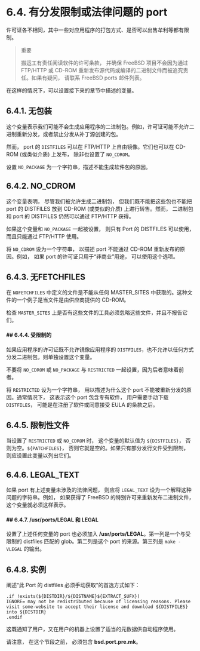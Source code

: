 # 6.4. 有分发限制或法律问题的 port

许可证各不相同，其中一些对应用程序的打包方式、是否可以出售牟利等都有限制。

> 重要
>
> 搬运工有责任阅读软件的许可条款， 并确保 FreeBSD 项目不会因为通过 FTP/HTTP 或 CD-ROM 重新发布源代码或编译的二进制文件而被追究责任。如果有疑问， 请联系 FreeBSD ports 邮件列表。

在这样的情况下，可以设置接下来的章节中描述的变量。

## 6.4.1. 无包装

这个变量表示我们可能不会生成应用程序的二进制包。例如，许可证可能不允许二进制重新分发，或者禁止分发从补丁源创建的包。

然而， port 的 `DISTFILES` 可以在 FTP/HTTP 上自由镜像。它们也可以在 CD-ROM (或类似介质) 上发布， 除非也设置了 `NO_CDROM`。

设置 `NO_PACKAGE` 为一个字符串，描述不能生成软件包的原因。

## 6.4.2. NO_CDROM

这个变量表明， 尽管我们被允许生成二进制包， 但我们既不能把这些包也不能把 port 的 DISTFILES 放到 CD-ROM (或类似的介质) 上进行转售。然而， 二进制包和 port 的 DISTFILES 仍然可以通过 FTP/HTTP 获得。

如果这个变量和 `NO_PACKAGE` 一起被设置， 则只有 Port 的 DISTFILES 可以使用， 而且只能通过 FTP/HTTP 使用。

将 `NO_CDROM` 设为一个字符串， 以描述 port 不能通过 CD-ROM 重新发布的原因。例如， 如果 port 的许可证只用于“非商业”用途， 可以使用这个选项。

## 6.4.3. 无FETCHFILES

在 `NOFETCHFILES` 中定义的文件是不能从任何 MASTER_SITES 中获取的。这种文件的一个例子是当文件是由供应商提供的 CD-ROM。

检查 `MASTER_SITES` 上是否有这些文件的工具必须忽略这些文件，并且不报告它们。

#### ## 6.4.4. 受限制的

如果应用程序的许可证既不允许镜像应用程序的 `DISTFILES`，也不允许以任何方式分发二进制包，则单独设置这个变量。

不要将 `NO_CDROM` 或 `NO_PACKAGE` 与 `RESTRICTED` 一起设置，因为后者意味着前者。

将 `RESTRICTED` 设为一个字符串， 用以描述为什么这个 port 不能被重新分发的原因。通常情况下， 这表示这个 port 包含专有软件， 用户需要手动下载 `DISTFILES`， 可能是在注册了软件或同意接受 EULA 的条款之后。

## 6.4.5. 限制性文件

当设置了 `RESTRICTED` 或 `NO_CDROM` 时， 这个变量的默认值为 `${DISTFILES}`， 否则为空。`${PATCHFILES}`， 否则它就是空的。如果只有部分发行文件受到限制， 则应设置此变量以列出它们。

## 6.4.6. LEGAL_TEXT

如果 port 有上述变量未涉及的法律问题， 则应将 `LEGAL_TEXT` 设为一个解释这种问题的字符串。例如， 如果获得了 FreeBSD 的特别许可来重新发布二进制文件， 这个变量就必须这样表示。

#### ## 6.4.7. **/usr/ports/LEGAL** 和 LEGAL

设置了上述任何变量的 port 也必须加入 **/usr/ports/LEGAL**。第一列是一个与受限制的 distfiles 匹配的 glob。第二列是这个 port 的来源。第三列是 `make -VLEGAL` 的输出。

## 6.4.8. 实例

阐述“此 Port 的 distfiles 必须手动获取”的首选方式如下：

```shell-session
.if !exists(${DISTDIR}/${DISTNAME}${EXTRACT_SUFX})
IGNORE=	may not be redistributed because of licensing reasons. Please visit some-website to accept their license and download ${DISTFILES} into ${DISTDIR}
.endif
```

这既通知了用户，又在用户的机器上设置了适当的元数据供自动程序使用。

请注意， 在这个节段之前， 必须包含 **bsd.port.pre.mk**。

